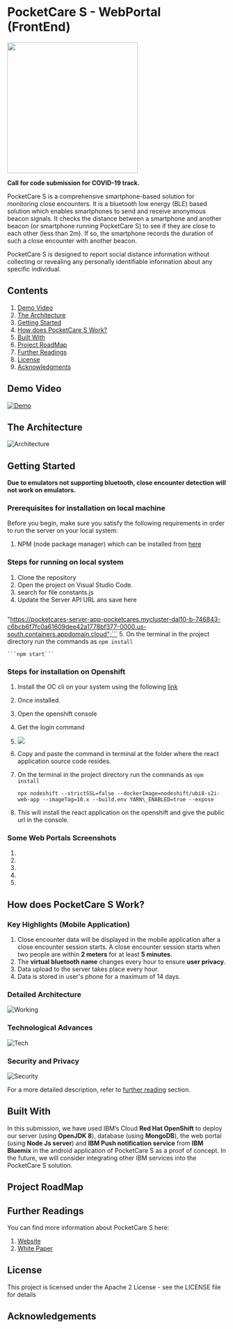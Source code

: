 # PocketCare S - WebPortal (FrontEnd)

<img src="logo.png" width="300">

**Call for code submission for COVID-19 track.**

PocketCare S is a comprehensive smartphone-based solution for monitoring close encounters. It is a bluetooth low energy (BLE) based solution which enables smartphones to send and receive anonymous beacon signals. It checks the distance between a smartphone and another beacon (or smartphone running PocketCare S) to see if they are close to each other (less than 2m). If so, the smartphone records the duration of such a close encounter with another beacon. 

PocketCare S is designed to report social distance information without collecting or revealing any personally identifiable information about any specific individual.


## Contents 
1. [Demo Video](#demo-video) 
2. [The Architecture](#the-architecture)
3. [Getting Started](#getting-started)
4. [How does PocketCare S Work?](#how-does-pocketcare-s-work)
5. [Built With](#built-with)
6. [Project RoadMap](#project-roadmap)
7. [Further Readings](#further-readings)
8. [License](#license)
9. [Acknowledgments](#acknowledgements)

## Demo Video 

[![Demo](http://img.youtube.com/vi/JnOWwagUgxQ/0.jpg)](http://www.youtube.com/watch?v=JnOWwagUgxQ "PocketCare S Demo")
 
 
## The Architecture

![Architecture](PocketCareS_Design_Simplified.png)

## Getting Started 

**Due to emulators not supporting bluetooth, close encounter detection will not work on emulators.**

### Prerequisites for installation on local machine

Before you begin, make sure you satisfy the following requirements in order to run the server on your local system:

1. NPM (node package manager) which can be installed from [here](https://nodejs.org/en/download/)
   
### Steps for running on local system
1. Clone the repository
2. Open the project on Visual Studio Code.
3. search for file constants.js
4. Update the Server API URL ans save here
   ``` export const baseUrl =
  "https://pocketcares-server-app-pocketcares.mycluster-dal10-b-746843-c6bcb6f7fc0a61609dee42a1778bf377-0000.us-south.containers.appdomain.cloud";```
5. On the terminal in the project directory run the commands as
    ```npm install```
    
    ```npm start```

### Steps for installation on Openshift 
1. Install the OC cli on your system using the following [link](https://mirror.openshift.com/pub/openshift-v4/clients/oc/)
2. Once installed.
3. Open the openshift console
4. Get the login command
5. ![](RackMultipart20200731-4-1p1bw0t_html_4695d32a90c2a8da.png)
6. Copy and paste the command in terminal at the folder where the react application source code resides.
7. On the terminal in the project directory run the commands as
    ```npm install```
    
    ```npx nodeshift --strictSSL=false --dockerImage=nodeshift/ubi8-s2i-web-app --imageTag=10.x --build.env YARN\_ENABLED=true --expose```
9. This will install the react application on the openshift and give the public url in the console.

### Some Web Portals Screenshots

1.
2.
3.
4.
5.


## How does PocketCare S Work?

### Key Highlights (Mobile Application)

1. Close encounter data will be displayed in the mobile application after a close encounter session starts. A close encounter session starts when two people are within **2 meters** for at least **5 minutes**. 
2. The **virtual bluetooth name** changes every hour to ensure **user privacy**. 
3. Data upload to the server takes place every hour.
4. Data is stored in user's phone for a maximum of 14 days. 

### Detailed Architecture 

![Working](PocketCareS_Design_Technical.png)

### Technological Advances

![Tech](PocketCareS-TechAdvances.png)

### Security and Privacy 

![Security](PocketCareS-Privacy.png)

For a more detailed description, refer to [further reading](#further-readings) section. 


## Built With 

In this submission, we have used IBM’s Cloud **Red Hat OpenShift** to deploy our server (using **OpenJDK 8**), database (using **MongoDB**), the web portal (using **Node Js server**) and **IBM Push notification service** from **IBM Bluemix** in the android application of PocketCare S as a proof of concept. In the future, we will consider integrating other IBM services into the PocketCare S solution.

## Project RoadMap 

## Further Readings

You can find more information about PocketCare S here:

1. [Website](https://engineering.buffalo.edu/computer-science-engineering/pocketcares.html) 
2. [White Paper](https://docs.google.com/document/d/e/2PACX-1vT6UqA3HByzG5Di576gmz-JWzgKOFx5KLYGgJMpxcmWkOXYJ_vUFz2h1w2LnDNWI4y-xnyKhPi_s70p/pub)

## License 

This project is licensed under the Apache 2 License - see the LICENSE file for details

## Acknowledgements
